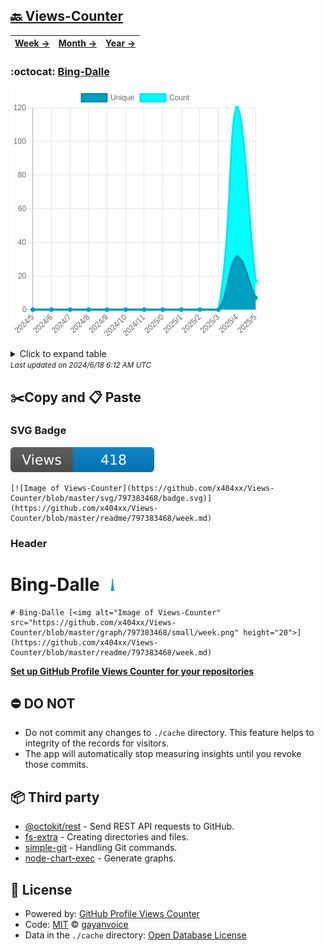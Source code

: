 ## [🔙 Views-Counter](https://github.com/x404xx/Views-Counter)
| [**Week →**](https://github.com/x404xx/Views-Counter/blob/master/readme/797383468/week.md) | [**Month →**](https://github.com/x404xx/Views-Counter/blob/master/readme/797383468/month.md) | [**Year →**](https://github.com/x404xx/Views-Counter/blob/master/readme/797383468/year.md) |
| ---- | ---- | ----- |
### :octocat: [Bing-Dalle](https://github.com/x404xx/Bing-Dalle)
![Image of Views-Counter](https://github.com/x404xx/Views-Counter/blob/master/graph/797383468/large/year.png)

<details>
	<summary>Click to expand table</summary>
	<h2>:calendar: Year Page Views Table</h2>
<table>
	<tr>
		<th>
			Last Updated
		</th>
		<th>
			Unique
		</th>
		<th>
			Count
		</th>
	</tr>
	<tr>
		<td>
			<code>2024/6/1</code>
		</td>
		<td>
			<code>7</code>
		</td>
		<td>
			<code>17</code>
		</td>
	</tr>
	<tr>
		<td>
			<code>2024/5/1</code>
		</td>
		<td>
			<code>31</code>
		</td>
		<td>
			<code>120</code>
		</td>
	</tr>
	<tr>
		<td>
			<code>2024/4/1</code>
		</td>
		<td>
			<code>0</code>
		</td>
		<td>
			<code>0</code>
		</td>
	</tr>
	<tr>
		<td>
			<code>2024/3/1</code>
		</td>
		<td>
			<code>0</code>
		</td>
		<td>
			<code>0</code>
		</td>
	</tr>
	<tr>
		<td>
			<code>2024/2/1</code>
		</td>
		<td>
			<code>0</code>
		</td>
		<td>
			<code>0</code>
		</td>
	</tr>
	<tr>
		<td>
			<code>2024/1/1</code>
		</td>
		<td>
			<code>0</code>
		</td>
		<td>
			<code>0</code>
		</td>
	</tr>
	<tr>
		<td>
			<code>2023/12/1</code>
		</td>
		<td>
			<code>0</code>
		</td>
		<td>
			<code>0</code>
		</td>
	</tr>
	<tr>
		<td>
			<code>2023/11/1</code>
		</td>
		<td>
			<code>0</code>
		</td>
		<td>
			<code>0</code>
		</td>
	</tr>
	<tr>
		<td>
			<code>2023/10/1</code>
		</td>
		<td>
			<code>0</code>
		</td>
		<td>
			<code>0</code>
		</td>
	</tr>
	<tr>
		<td>
			<code>2023/9/1</code>
		</td>
		<td>
			<code>0</code>
		</td>
		<td>
			<code>0</code>
		</td>
	</tr>
	<tr>
		<td>
			<code>2023/8/1</code>
		</td>
		<td>
			<code>0</code>
		</td>
		<td>
			<code>0</code>
		</td>
	</tr>
	<tr>
		<td>
			<code>2023/7/1</code>
		</td>
		<td>
			<code>0</code>
		</td>
		<td>
			<code>0</code>
		</td>
	</tr>
	<tr>
		<td>
			<code>2023/6/1</code>
		</td>
		<td>
			<code>0</code>
		</td>
		<td>
			<code>0</code>
		</td>
	</tr>
</table>

</details>
<small><i>Last updated on 2024/6/18 6:12 AM UTC</i></small>

## ✂️Copy and 📋 Paste
### SVG Badge
[![Image of Views-Counter](https://github.com/x404xx/Views-Counter/blob/master/svg/797383468/badge.svg)](https://github.com/x404xx/Views-Counter/blob/master/readme/797383468/week.md)
```readme
[![Image of Views-Counter](https://github.com/x404xx/Views-Counter/blob/master/svg/797383468/badge.svg)](https://github.com/x404xx/Views-Counter/blob/master/readme/797383468/week.md)
```
### Header
# Bing-Dalle [<img alt="Image of Views-Counter" src="https://github.com/x404xx/Views-Counter/blob/master/graph/797383468/small/week.png" height="20">](https://github.com/x404xx/Views-Counter/blob/master/readme/797383468/week.md)
```readme
# Bing-Dalle [<img alt="Image of Views-Counter" src="https://github.com/x404xx/Views-Counter/blob/master/graph/797383468/small/week.png" height="20">](https://github.com/x404xx/Views-Counter/blob/master/readme/797383468/week.md)
```
[**Set up GitHub Profile Views Counter for your repositories**](https://github.com/gayanvoice/github-profile-views-counter)
## ⛔ DO NOT
- Do not commit any changes to `./cache` directory. This feature helps to integrity of the records for visitors.
- The app will automatically stop measuring insights until you revoke those commits.
## 📦 Third party

- [@octokit/rest](https://www.npmjs.com/package/@octokit/rest) - Send REST API requests to GitHub.
- [fs-extra](https://www.npmjs.com/package/fs-extra) - Creating directories and files.
- [simple-git](https://www.npmjs.com/package/simple-git) - Handling Git commands.
- [node-chart-exec](https://www.npmjs.com/package/node-chart-exec) - Generate graphs.
## 📄 License
- Powered by: [GitHub Profile Views Counter](https://github.com/gayanvoice/github-profile-views-counter)
- Code: [MIT](./LICENSE) © [gayanvoice](https://github.com/gayanvoice/github-profile-views-counter)
- Data in the `./cache` directory: [Open Database License](https://opendatacommons.org/licenses/odbl/1-0/)
